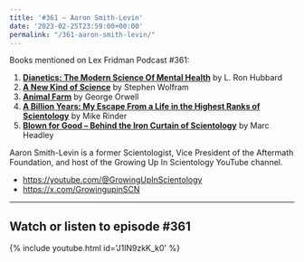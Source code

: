 ```yaml
---
title: '#361 – Aaron Smith-Levin'
date: '2023-02-25T23:59:00+00:00'
permalink: "/361-aaron-smith-levin/"
---
```


Books mentioned on Lex Fridman Podcast #361:

1. <b><a href="https://amzn.to/3Y7QLPg" target="_blank" rel="sponsored noopener noreferrer">Dianetics: The Modern Science Of Mental Health</a></b> by L. Ron Hubbard
2. <b><a href="https://amzn.to/3StHZtS" target="_blank" rel="sponsored noopener noreferrer">A New Kind of Science</a></b> by Stephen Wolfram
3. <b><a href="https://amzn.to/3xV7afy" target="_blank" rel="sponsored noopener noreferrer">Animal Farm</a></b> by George Orwell
4. <b><a href="https://amzn.to/3EGXR6t" target="_blank" rel="sponsored noopener noreferrer">A Billion Years: My Escape From a Life in the Highest Ranks of Scientology</a></b> by Mike Rinder
5. <b><a href="https://amzn.to/3XXIoWw" target="_blank" rel="sponsored noopener noreferrer">Blown for Good – Behind the Iron Curtain of Scientology</a></b> by Marc Headley

Aaron Smith-Levin is a former Scientologist, Vice President of the Aftermath Foundation, and host of the Growing Up In Scientology YouTube channel.

- <a href="https://youtube.com/@GrowingUpInScientology" target="_blank">https://youtube.com/@GrowingUpInScientology</a>
- <a href="https://x.com/GrowingupinSCN" target="_blank">https://x.com/GrowingupinSCN</a>

- - - - - -

## Watch or listen to episode #361

{% include youtube.html id='J1lN9zkK_k0' %}